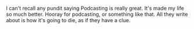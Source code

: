 I can't recall any pundit saying Podcasting is really great. It's made my life so much better. Hooray for podcasting, or something like that. All they write about is how it's going to die, as if they have a clue.
